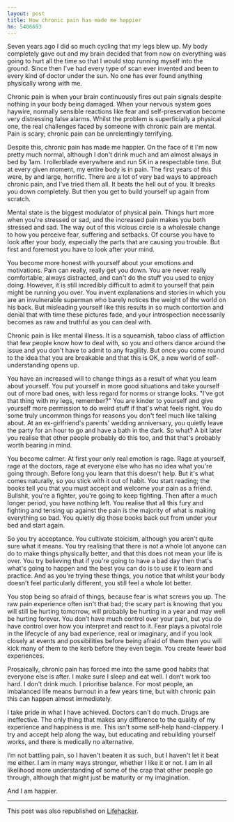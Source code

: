 ```yaml
---
layout: post
title: How chronic pain has made me happier
hn: 5406693
---
```

Seven years ago I did so much cycling that my legs blew up. My body completely gave out and my brain decided that from now on everything was going to hurt all the time so that I would stop running myself into the ground. Since then I've had every type of scan ever invented and been to every kind of doctor under the sun. No one has ever found anything physically wrong with me.

Chronic pain is when your brain continuously fires out pain signals despite nothing in your body being damaged. When your nervous system goes haywire, normally sensible reactions like fear and self-preservation become very distressing false alarms. Whilst the problem is superficially a physical one, the real challenges faced by someone with chronic pain are mental. Pain is scary; chronic pain can be unrelentingly terrifying.

Despite this, chronic pain has made me happier. On the face of it I'm now pretty much normal, although I don't drink much and am almost always in bed by 1am. I rollerblade everywhere and run 5K in a respectable time. But at every given moment, my entire body is in pain. The first years of this were, by and large, horrific. There are a lot of very bad ways to approach chronic pain, and I've tried them all. It beats the hell out of you. It breaks you down completely. But then you get to build yourself up again from scratch.

Mental state is the biggest modulator of physical pain. Things hurt more when you're stressed or sad, and the increased pain makes you both stressed and sad. The way out of this vicious circle is a wholesale change to how you perceive fear, suffering and setbacks. Of course you have to look after your body, especially the parts that are causing you trouble. But first and foremost you have to look after your mind.

You become more honest with yourself about your emotions and motivations. Pain can really, really get you down. You are never really comfortable, always distracted, and can't do the stuff you used to enjoy doing. However, it is still incredibly difficult to admit to yourself that pain might be running you over. You invent explanations and stories in which you are an invulnerable superman who barely notices the weight of the world on his back. But misleading yourself like this results in so much contortion and denial that with time these pictures fade, and your introspection necessarily becomes as raw and truthful as you can deal with.

Chronic pain is like mental illness. It is a squeamish, taboo class of affliction that few people know how to deal with, so you and others dance around the issue and you don't have to admit to any fragility. But once you come round to the idea that you are breakable and that this is OK, a new world of self-understanding opens up.

You have an increased will to change things as a result of what you learn about yourself. You put yourself in more good situations and take yourself out of more bad ones, with less regard for norms or strange looks. "I've got that thing with my legs, remember?" You are kinder to yourself and give yourself more permission to do weird stuff if that's what feels right. You do some truly uncommon things for reasons you don't feel much like talking about. At an ex-girlfriend's parents' wedding anniversary, you quietly leave the party for an hour to go and have a bath in the dark. So what? A bit later you realise that other people probably do this too, and that that's probably worth bearing in mind.

You become calmer. At first your only real emotion is rage. Rage at yourself, rage at the doctors, rage at everyone else who has no idea what you're going through. Before long you learn that this doesn't help. But it's what comes naturally, so you stick with it out of habit. You start reading; the books tell you that you must accept and welcome your pain as a friend. Bullshit, you're a fighter, you're going to keep fighting. Then after a much longer period, you have nothing left. You realise that all this fury and fighting and tensing up against the pain is the majority of what is making everything so bad. You quietly dig those books back out from under your bed and start again.

So you try acceptance. You cultivate stoicism, although you aren't quite sure what it means. You try realising that there is not a whole lot anyone can do to make things physically better, and that this does not mean your life is over. You try believing that if you're going to have a bad day then that's what's going to happen and the best you can do is to use it to learn and practice. And as you're trying these things, you notice that whilst your body doesn't feel particularly different, you still feel a whole lot better.

You stop being so afraid of things, because fear is what screws you up. The raw pain experience often isn't that bad; the scary part is knowing that you will still be hurting tomorrow, will probably be hurting in a year and may well be hurting forever. You don’t have much control over your pain, but you do have control over how you interpret and react to it. Fear plays a pivotal role in the lifecycle of any bad experience, real or imaginary, and if you look closely at events and possibilities before being afraid of them then you will kick many of them to the kerb before they even begin. You create fewer bad experiences.

Prosaically, chronic pain has forced me into the same good habits that everyone else is after. I make sure I sleep and eat well. I don't work too hard. I don't drink much. I prioritise balance. For most people, an imbalanced life means burnout in a few years time, but with chronic pain this can happen almost immediately.

I take pride in what I have achieved. Doctors can't do much. Drugs are ineffective. The only thing that makes any difference to the quality of my experience and happiness is me. This isn't some self-help hand-clappery. I try and accept help along the way, but educating and rebuilding yourself works, and there is medically no alternative. 

I’m not battling pain, so I haven't beaten it as such, but I haven't let it beat me either. I am in many ways stronger, whether I like it or not. I am in all likelihood more understanding of some of the crap that other people go through, although that might just be maturity or my imagination. 

And I am happier.

-----

This post was also republished on <a href="http://lifehacker.com/5991778/how-chronic-pain-has-made-me-happier" target="_blank">Lifehacker</a>.